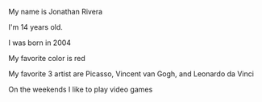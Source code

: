 My name is Jonathan Rivera

I'm 14 years old.

I was born in 2004

My favorite color is red

My favorite 3 artist are Picasso, Vincent van Gogh, and Leonardo da Vinci

On the weekends I like to play video games